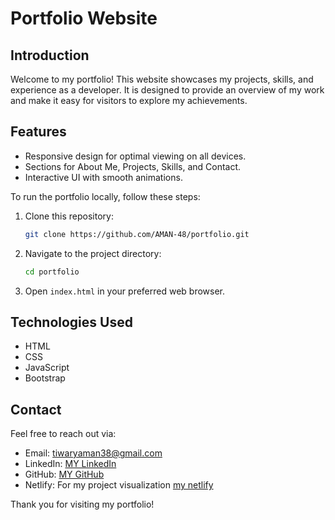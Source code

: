 # Portfolio Website

## Introduction
Welcome to my portfolio! This website showcases my projects, skills, and experience as a developer. It is designed to provide an overview of my work and make it easy for visitors to explore my achievements.

## Features
- Responsive design for optimal viewing on all devices.
- Sections for About Me, Projects, Skills, and Contact.
- Interactive UI with smooth animations.


To run the portfolio locally, follow these steps:

1. Clone this repository:
   ```sh
   git clone https://github.com/AMAN-48/portfolio.git
   ```
2. Navigate to the project directory:
   ```sh
   cd portfolio
   ```
3. Open `index.html` in your preferred web browser.

## Technologies Used
- HTML
- CSS
- JavaScript
- Bootstrap 


## Contact
Feel free to reach out via:
- Email: tiwaryaman38@gmail.com
- LinkedIn: [MY  LinkedIn](https://www.linkedin.com/in/aman-tiwary-ab4262271)
- GitHub: [MY GitHub](https://github.com/AMAN-48)
- Netlify: For my project visualization [my netlify](https://app.netlify.com/teams/aman-48/sites)

Thank you for visiting my portfolio!
